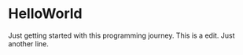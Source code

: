 # HelloWorld
Just getting started with this programming journey.
This is a edit. Just another line.
